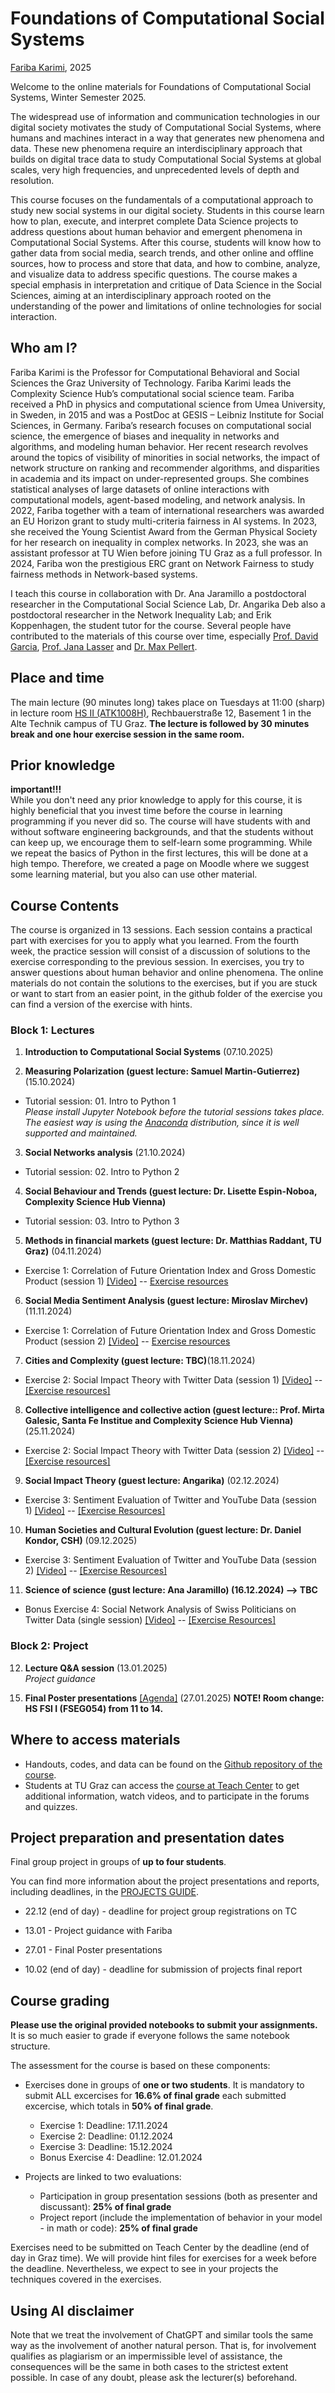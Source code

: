 
# Foundations of Computational Social Systems

[Fariba Karimi](https://networkinequality.com/), 2025

Welcome to the online materials for Foundations of Computational Social Systems, Winter Semester 2025.

The widespread use of information and communication technologies in our digital society motivates the study of Computational Social Systems, where humans and machines interact in a way that generates new phenomena and data. These new phenomena require an interdisciplinary approach that builds on digital trace data to study Computational Social Systems at global scales, very high frequencies, and unprecedented levels of depth and resolution.

This course focuses on the fundamentals of a computational approach to study new social systems in our digital society. Students in this course learn how to plan, execute, and interpret complete Data Science projects to address questions about human behavior and emergent phenomena in Computational Social Systems. After this course, students will know how to gather data from social media, search trends, and other online and offline sources, how to process and store that data, and how to combine, analyze, and visualize data to address specific questions. The course makes a special emphasis in interpretation and critique of Data Science in the Social Sciences, aiming at an interdisciplinary approach rooted on the understanding of the power and limitations of online technologies for social interaction.

## Who am I?

Fariba Karimi is the Professor for Computational Behavioral and Social Sciences the Graz University of Technology. Fariba Karimi leads the Complexity Science Hub’s computational social science team. Fariba received a PhD in physics and computational science from Umea University, in Sweden, in 2015 and was a PostDoc at GESIS – Leibniz Institute for Social Sciences, in Germany. Fariba’s research focuses on computational social science, the emergence of biases and inequality in networks and algorithms, and modeling human behavior. Her recent research revolves around the topics of visibility of minorities in social networks, the impact of network structure on ranking and recommender algorithms, and disparities in academia and its impact on under-represented groups. She combines statistical analyses of large datasets of online interactions with computational models, agent-based modeling, and network analysis. In 2022, Fariba together with a team of international researchers was awarded an EU Horizon grant to study multi-criteria fairness in AI systems. In 2023, she received the Young Scientist Award from the German Physical Society for her research on inequality in complex networks. In 2023, she was an assistant professor at TU Wien before joining TU Graz as a full professor. In 2024, Fariba won the prestigious ERC grant on Network Fairness to study fairness methods in Network-based systems.

I teach this course in collaboration with  Dr. Ana Jaramillo  a postdoctoral researcher in the Computational Social Science Lab, Dr. Angarika Deb also a postdoctoral researcher in the Network Inequality Lab; and Erik Koppenhagen, the student tutor for the course. Several people have contributed to the materials of this course over time, especially [Prof. David Garcia](http://dgarcia.eu/), [Prof. Jana Lasser](https://janalasser.at/) and [Dr. Max Pellert](https://mpellert.at/).

## Place and time

The main lecture (90 minutes long) takes place on Tuesdays at 11:00 (sharp) in lecture room [HS II (ATK1008H)](https://online.tugraz.at/tug_online/ris.ris?corg=37&pQuellGeogrBTypNr=5&pZielGeogrBTypNr=5&pZielGeogrBerNr=10010&pRaumNr=5207&pActionFlag=A&pShowEinzelraum=J), Rechbauerstraße 12, Basement 1 in the Alte Technik campus of TU Graz. **The lecture is followed by 30 minutes break and one hour exercise session in the same room.**

## Prior knowledge

**important!!!**  
While you don't need any prior knowledge to apply for this course, it is highly beneficial that you invest time before the course in learning programming if you never did so. The course will have students with and without software engineering backgrounds, and that the students without can keep up, we encourage them to self-learn some programming. While we repeat the basics of Python in the first lectures, this will be done at a high tempo. Therefore, we created a page on Moodle where we suggest some learning material, but you also can use other material.

## Course Contents

The course is organized in 13 sessions. Each session contains a practical part with exercises for you to apply what you learned. From the fourth week, the practice session will consist of a discussion of solutions to the exercise corresponding to the previous session. In exercises, you try to answer questions about human behavior and online phenomena. The online materials do not contain the solutions to the exercises, but if you are stuck or want to start from an easier point, in the github folder of the exercise you can find a version of the exercise with hints.

### Block 1: Lectures

1. **Introduction to Computational Social Systems** (07.10.2025)  

2. **Measuring Polarization (guest lecture: Samuel Martin-Gutierrez)**  (15.10.2024)  

- Tutorial session: 01. Intro to Python 1  
*Please install Jupyter Notebook before the tutorial sessions takes place. The easiest way is using the [Anaconda](https://jupyter-notebook-beginner-guide.readthedocs.io/en/latest/install.html) distribution, since it is well supported and maintained.*

3. **Social Networks analysis**  (21.10.2024)

- Tutorial session: 02. Intro to Python 2

4. **Social  Behaviour and Trends (guest lecture: Dr. Lisette Espin-Noboa, Complexity Science Hub Vienna)**  

- Tutorial session: 03.  Intro to Python 3

5. **Methods in financial markets (guest lecture: Dr. Matthias Raddant, TU Graz)** (04.11.2024)  

- Exercise 1: Correlation of Future Orientation Index and Gross Domestic Product (session 1) [[Video]](https://tube.tugraz.at/paella/ui/watch.html?id=7d8348b3-5312-4238-a43e-ab313c66465d) -- [Exercise resources](https://github.com/pjercic/FoundationsOfCSS2024/blob/main/Exercise01/) 

6. **Social Media Sentiment Analysis (guest lecture: Miroslav Mirchev)** (11.11.2024)

- Exercise 1: Correlation of Future Orientation Index and Gross Domestic Product (session 2) [[Video]](https://tube.tugraz.at/paella/ui/watch.html?id=7d8348b3-5312-4238-a43e-ab313c66465d) -- [Exercise resources](https://github.com/pjercic/FoundationsOfCSS2024/blob/main/Exercise01/) 

7. **Cities and Complexity  (guest lecture: TBC)**(18.11.2024)

- Exercise 2: Social Impact Theory with Twitter Data (session 1) [[Video]](https://tube.tugraz.at/paella/ui/watch.html?id=b070baec-ca13-4fdf-9875-ec0ac895a30f) -- [[Exercise resources]](https://github.com/pjercic/FoundationsOfCSS2024/blob/main/Exercise02/)  

8. **Collective intelligence and collective action (guest lecture:: Prof. Mirta Galesic, Santa Fe Institue and Complexity Science Hub Vienna)** (25.11.2024)

- Exercise 2: Social Impact Theory with Twitter Data (session 2) [[Video]](https://tube.tugraz.at/paella/ui/watch.html?id=b070baec-ca13-4fdf-9875-ec0ac895a30f) -- [[Exercise resources]](https://github.com/pjercic/FoundationsOfCSS2024/blob/main/Exercise02/)
  
9. **Social Impact Theory (guest lecture: Angarika)** (02.12.2024)

- Exercise 3: Sentiment Evaluation of Twitter and YouTube Data (session 1) [[Video]](https://tube.tugraz.at/paella/ui/watch.html?id=01a068a1-92e5-4a0a-9633-d57b8901d770) -- [[Exercise Resources]](https://github.com/pjercic/FoundationsOfCSS2024/blob/main/Exercise03/exercise_03.ipynb)


10. **Human Societies and Cultural Evolution (guest lecture: Dr. Daniel Kondor, CSH)** (09.12.2025)

- Exercise 3: Sentiment Evaluation of Twitter and YouTube Data (session 2) [[Video]](https://tube.tugraz.at/paella/ui/watch.html?id=01a068a1-92e5-4a0a-9633-d57b8901d770) -- [[Exercise Resources]](https://github.com/pjercic/FoundationsOfCSS2024/blob/main/Exercise03/exercise_03.ipynb)

11. **Science of science (gust lecture: Ana Jaramillo) (16.12.2024) —> TBC**

- Bonus Exercise 4: Social Network Analysis of Swiss Politicians on Twitter Data (single session) [[Video]](https://tube.tugraz.at/paella/ui/watch.html?id=ecaadec6-d56b-4812-8c77-844684f13ba4) -- [[Exercise Resources]](https://github.com/pjercic/FoundationsOfCSS2024/blob/main/Exercise04/) 

### Block 2: Project

12. **Lecture Q&A session**  (13.01.2025)  
*Project guidance*  

<!-- - Make sure your whole group is available between 16:00 and 19:00 -->

15. **Final Poster presentations** [[Agenda]](https://github.com/pjercic/FoundationsOfCSS2024/blob/main/final_project_agenda.pdf) (27.01.2025) **NOTE! Room change: HS FSI I (FSEG054)  from 11  to 14.**
<!-- - Make sure your whole group is available between 11:00 and 14:00 -->

## Where to access materials

- Handouts, codes, and data can be found on the [Github repository of the course](https://github.com/pjercic/FoundationsOfCSS2024).
- Students at TU Graz can access the [course at Teach Center](https://tc.tugraz.at/main/course/view.php?id=4072) to get additional information, watch videos, and to participate in the forums and quizzes.

## Project preparation and presentation dates

Final group project in groups of **up to four students**.  

You can find more information about the project presentations and reports, including deadlines, in the [PROJECTS GUIDE](https://tc.tugraz.at/main/mod/page/view.php?id=513147).
<!--You can also find some guidance and recommendations in the [SLIDES OF THE PROJECT SUPPORT SESSION](https://pjercic.github.io/FoundationsOfCSS2024/Projects_Guidance/ProjectGuidanceSlides).
There is also a [PROJECT EXAMPLE](https://pjercic.github.io/FoundationsOfCSS2024/Projects_Guidance/ProjectRegistrationExample).-->

- 22.12 (end of day) - deadline for project group registrations on TC

- 13.01 - Project guidance with Fariba <!-- - 00.01 - Project guidance with Fariba-->
- 27.01 - Final Poster presentations
- 10.02 (end of day) - deadline for submission of projects final report

## Course grading

**Please use the original provided notebooks to submit your assignments.**  
It is so much easier to grade if everyone follows the same notebook structure.

The assessment for the course is based on these components:

- Exercises done in groups of **one or two students**. It is mandatory to submit ALL excercises for **16.6% of final grade** each submitted excercise, which totals in **50% of final grade**.
  - Exercise 1: Deadline: 17.11.2024
  - Exercise 2: Deadline: 01.12.2024
  - Exercise 3: Deadline: 15.12.2024
  - Bonus Exercise 4: Deadline: 12.01.2024
  
- Projects are linked to two evaluations:
  - Participation in group presentation sessions (both as presenter and discussant): **25% of final grade**
  - Project report (include the implementation of behavior in your model - in math or code): **25% of final grade**

Exercises need to be submitted on Teach Center by the deadline (end of day in Graz time). We will provide hint files for exercises for a week before the deadline. Nevertheless, we expect to see in your projects the techniques covered in the exercises.

## Using AI disclaimer

Note that we treat the involvement of ChatGPT and similar tools the same way as the involvement of another natural person. That is, for involvement qualifies as plagiarism or an impermissible level of assistance, the consequences will be the same in both cases to the strictest extent possible. In case of any doubt, please ask the lecturer(s) beforehand.
